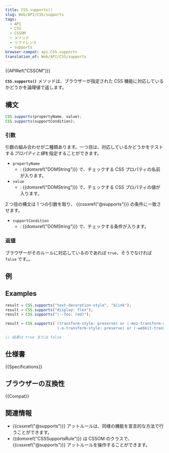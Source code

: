```yaml
---
title: CSS.supports()
slug: Web/API/CSS/supports
tags:
  - API
  - CSS
  - CSSOM
  - メソッド
  - リファレンス
  - supports
browser-compat: api.CSS.supports
translation_of: Web/API/CSS/supports
---
```

{{APIRef("CSSOM")}}

**`CSS.supports()`** メソッドは、ブラウザーが指定された CSS 機能に対応しているかどうかを論理値で返します。

## 構文

```js
CSS.supports(propertyName, value);
CSS.supports(supportCondition);
```

### 引数

引数の組み合わせが二種類あります。一つ目は、対応しているかどうかをテストする*プロパティと値*を指定することができます。

- `propertyName`
  - : {{domxref("DOMString")}} で、チェックする CSS プロパティの名前が入ります。
- `value`
  - : {{domxref("DOMString")}} で、チェックする CSS プロパティの値が入ります。

2 つ目の構文は 1 つの引数を取り、 {{cssxref("@supports")}} の条件に一致させます。

- `supportCondition`
  - : {{domxref("DOMString")}} で、チェックする条件が入ります。

### 返値

ブラウザーがそのルールに対応しているのであれば `true`、そうでなければ `false` です。。

## 例

## Examples

```js
result = CSS.supports("text-decoration-style", "blink");
result = CSS.supports("display: flex");
result = CSS.supports("(--foo: red)");

result = CSS.supports(`(transform-style: preserve) or (-moz-transform-style: preserve) or
                       (-o-transform-style: preserve) or (-webkit-transform-style: preserve)`);

// 結果は true または false
```

## 仕様書

{{Specifications}}

## ブラウザーの互換性

{{Compat}}

## 関連情報

- {{cssxref("@supports")}} アットルールは、同様の機能を宣言的な方法で行うことができます。
- {{domxref("CSSSupportsRule")}} は CSSOM のクラスで、 {{cssxref("@supports")}} アットルールを操作することができます。
